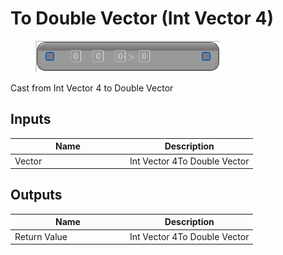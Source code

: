 # To Double Vector (Int Vector 4)

<div align="left" data-full-width="false">

<figure><img src="to_double_vector_-int_vector_4.png" alt=""><figcaption></figcaption></figure>

</div>

Cast from Int Vector 4 to Double Vector

## Inputs

<table>
<thead><tr><th width="170">Name</th><th>Description</th></tr></thead>
<tbody>
<tr><td>Vector</td><td>Int Vector 4To Double Vector</td></tr>
</tbody>
</table>

## Outputs

<table>
<thead><tr><th width="170">Name</th><th>Description</th></tr></thead>
<tbody>
<tr><td>Return Value</td><td>Int Vector 4To Double Vector</td></tr>
</tbody>
</table>